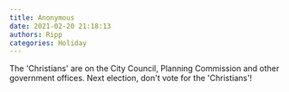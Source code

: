 ```yaml
---
title: Anonymous
date: 2021-02-20 21:18:13
authors: Ripp
categories: Holiday
---
```


 The 'Christians' are on the City Council, Planning Commission and other government offices.  Next election, don't vote for the 'Christians'!